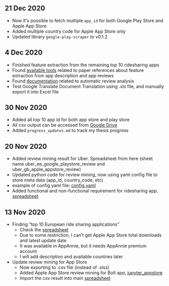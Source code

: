 ## 21 Dec 2020
- Now it's possible to fetch multiple `app_id` for both Google Play Store and Apple App Store
- Added multiple country code for Apple App Store only
- Updated library `google-play-scraper` to v0.1.2

## 4 Dec 2020
- Finished feature extraction from the remaining top 10 ridesharing apps
- Found [available tools](https://mast.informatik.uni-hamburg.de/app-review-analysis/) related to paper references about feature extraction from app description and app reviews
- Found [documentation](https://mast.informatik.uni-hamburg.de/wp-content/uploads/2016/08/Coding-Guide-V8_Final.pdf) related to automatic review analysis
- Test Google Translate Document Translation using .xls file, and manually export it into Excel file

## 30 Nov 2020
- Added all top 10 app id for both app store and play store
- All csv output can be accessed from [Google Drive]
- Added `progress_updates.md` to track my thesis progress

## 20 Nov 2020
- Added review mining result for Uber. Spreadsheet from here (sheet name uber_ee_google_playstore_review and uber_gb_apple_appstore_review)
- Updated python code for review mining, now using yaml config file to store meta data (app_id, country_code, etc)
- example of config yaml file: [config.yaml]
- Added functional and non-functional requirement for ridesharing app. [spreadsheet]

## 13 Nov 2020
- Finding “top 10 European ride sharing applications”
  - Check the [spreadsheet]
  - Due to some restriction, I can’t get Apple App Store total downloads and latest update date
  - It was available in AppAnnie, but it needs AppAnnie premium account
  - I will add description and available countries later
- Update review mining for App Store
  - Now exporting to .csv file (instead of .xlsx)
  - Added Apple App Store review mining for Bolt app, [jupyter_appstore]
  - Import the csv result into main [spreadsheet]


[spreadsheet]: https://docs.google.com/spreadsheets/d/1ESxdtyBuml5Q3zm0r3KkbBQVkiPV9sQpw0fqAN5kXmc/edit?usp=sharing
[jupyter_appstore]: https://github.com/enliktjioe/master-thesis-2021/blob/main/review_mining/ReviewMining_app-store-scraper.ipynb
[jupyter_playstore]: https://github.com/enliktjioe/master-thesis-2021/blob/main/review_mining/ReviewMining_google-play-scraper.ipynb
[config.yaml]: https://github.com/enliktjioe/master-thesis-2021/blob/main/review_mining/config.yaml
[Google Drive]: https://drive.google.com/drive/folders/1OepRslaRdsdnPP5pPy3kl8pC6NntqBi-?usp=sharing